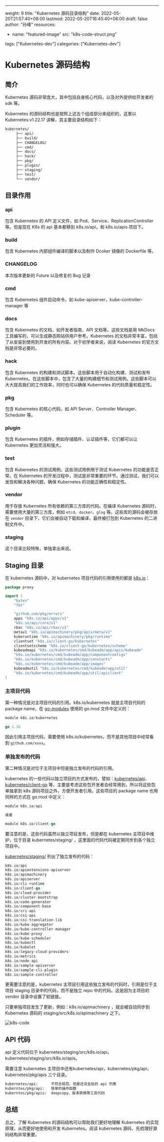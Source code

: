 ---
weight: 9
title: "Kubernetes 源码目录结构"
date: 2022-05-20T21:57:40+08:00
lastmod: 2022-05-20T16:45:40+08:00
draft: false
author: "孙峰"
resources:
- name: "featured-image"
  src: "k8s-code-struct.png"

tags: ["Kubernetes-dev"]
categories: ["Kubernetes-dev"]

# Kubernetes 源码结构

## 简介

Kubernetes 源码非常庞大，其中包括自身核心代码，以及对外提供给开发者的 sdk 等。

Kubernetes 的源码结构也是按照上述五个组成部分来组织的，这里以 Kubernetes:v1.22.17 讲解，其主要目录结构如下：

```bash
kubernetes/
     ├── api/
     ├── build/
     ├── CHANGELOG/
     ├── cmd/
     ├── docs/
     ├── hack/
     ├── pkg/
     ├── plugin/
     ├── staging/
     ├── test/
     └── vendor/
```

## 目录作用

### **api**

包含 Kubernetes 的 API 定义文件，如 Pod、Service、ReplicationController 等。但是现在 K8s 的 api 基本都移到 k8s.io/api，和 k8s.io/apis 项目下。

### **build**

包含 Kubernetes 内部组件编译的脚本以及制作 Dcoker 镜像的 Dockerfile 等。

### **CHANGELOG**

本次版本更新的 Future 以及修复的 Bug 记录

### **cmd**

包含 Kubernetes 组件启动命令，如 kube-apiserver，kube-controller-manager 等

### **docs**

包含 Kubernetes 的文档，如开发者指南、API 文档等。这些文档是用 MkDocs 工具编写的，可以生成静态网站供用户参考。Kubernetes 的文档非常丰富，包括了从安装到使用到开发的所有内容。对于初学者来说，阅读 Kubernetes 的官方文档是非常必要的。

### **hack**

包含 Kubernetes 的构建和测试脚本。这些脚本用于自动化构建、测试和发布 Kubernetes。在这些脚本中，包含了大量的构建细节和测试用例。这些脚本可以大大提高我们的工作效率，同时也可以确保 Kubernetes 的代码质量和稳定性。

### **pkg**

包含 Kubernetes 的核心代码，如 API Server、Controller Manager、Scheduler 等。

### **plugin**

包含 Kubernetes 的插件，例如存储插件、认证插件等，它们都可以让 Kubernetes 更加灵活和强大。

### **test**

包含 Kubernetes 的测试用例。这些测试用例用于测试 Kubernetes 的功能是否正常。在 Kubernetes 的开发过程中，测试是非常重要的环节。通过测试，我们可以发现和解决各种问题，确保 Kubernetes 的功能正确性和稳定性。

### **vendor**

用于存放 Kubernetes 所有依赖的第三方库的代码。在编译 Kubernetes 源码时，需要使用大量的第三方库，例如 `etcd`、`docker`、`glog` 等。这些库的源码会被存放在 `vendor` 目录下，它们会被自动下载和编译，最终被打包到 Kubernetes 的二进制文件中。

### **staging**

这个目录比较特殊，单独拿出来说。

## Staging 目录

在 kubernetes 源码中，对 kubernetes 项目代码的引用使用的都是 [k8s.io](http://k8s.io/)：

```go
package proxy

import (
    "bytes"
    "fmt"

    "github.com/pkg/errors"
    apps "k8s.io/api/apps/v1"
    "k8s.io/api/core/v1"
    rbac "k8s.io/api/rbac/v1"
    metav1 "k8s.io/apimachinery/pkg/apis/meta/v1"
    kuberuntime "k8s.io/apimachinery/pkg/runtime"
    clientset "k8s.io/client-go/kubernetes"
    clientsetscheme "k8s.io/client-go/kubernetes/scheme"
    kubeadmapi "k8s.io/kubernetes/cmd/kubeadm/app/apis/kubeadm"
    "k8s.io/kubernetes/cmd/kubeadm/app/componentconfigs"
    "k8s.io/kubernetes/cmd/kubeadm/app/constants"
    "k8s.io/kubernetes/cmd/kubeadm/app/images"
    kubeadmutil "k8s.io/kubernetes/cmd/kubeadm/app/util"
    "k8s.io/kubernetes/cmd/kubeadm/app/util/apiclient"
)
```

### ****主项目代码****

第一种情况是对主项目代码的引用。k8s.io/kubernetes 就是主项目代码的 package name，在 [go-modules](https://www.lijiaocn.com/prog/go/chapter04/01-dependency.html#go-modules) 使用的 go.mod 文件中定义的：

```go
module k8s.io/kubernetes

go 1.16
```

因此引用主项目代码，需要使用 k8s.io/kubernetes，而不是其他项目中经常看到 `github.com/xxxx`。

### 单独发布的代码

第二种情况是对位于主项目中但是独立发布的代码的引用。

kubernetes 的一些代码以独立项目的方式发布的，譬如：[kubernetes/api](https://github.com/kubernetes/api)、[kubernetes/client-go](https://github.com/kubernetes/client-go) 等，主要是考虑这些包开发者会经常用到，所以将这些包单独拿到 k8s 源码项目之外，方便开发者引用。这些项目的 package name 也用同样的方式在 go.mod 中定义：

```go
module k8s.io/api

或者

module k8s.io/client-go
```

要注意的是，这些代码虽然以独立项目发布，但是都在 kubernetes 主项目中维护，位于目录 kubernetes/staging/ ，这里面的代码代码被定期同步到各个独立项目中。

[kubernetes/staging/](https://github.com/kubernetes/kubernetes/tree/v1.16.3/staging) 列出了独立发布的代码：

```go
k8s.io/api
k8s.io/apiextensions-apiserver
k8s.io/apimachinery
k8s.io/apiserver
k8s.io/cli-runtime
k8s.io/client-go
k8s.io/cloud-provider
k8s.io/cluster-bootstrap
k8s.io/code-generator
k8s.io/component-base
k8s.io/cri-api
k8s.io/csi-api
k8s.io/csi-translation-lib
k8s.io/kube-aggregator
k8s.io/kube-controller-manager
k8s.io/kube-proxy
k8s.io/kube-scheduler
k8s.io/kubectl
k8s.io/kubelet
k8s.io/legacy-cloud-providers
k8s.io/metrics
k8s.io/node-api
k8s.io/sample-apiserver
k8s.io/sample-cli-plugin
k8s.io/sample-controller
```

更需要注意的是，kubernetes 主项目引用这些独立发布的代码时，引用是位于主项目 staging 目录中的代码，而不是独立 repo 中的代码。这是因为主项目的 vendor 目录中设置了软链接。

只要单独项目发生了更新，例如：k8s.io/apimachinery ，就会被自动同步到 Kubernetes 源码的 staging/src/k8s.io/apimachinery 之下。

![k8s-code](k8s-code-struct-soft.png "vendor 软连接至 staging")

## API 代码

api 定义代码位于 kubernetes/staging/src/k8s.io/api，kubernetes/staging/src/k8s.io/apis。

需要注意 kubernetes 主项目中还有kubernetes/api，kubernetes/pkg/api，kubernetes/pkg/apis 三个目录。

```bash
kubernetes/api:      不符合规范、但是还没去处的 api 列表
kuberntes/pkg/api:   简单的操作函数
kuberntes/pkg/apis:  deepcopy、版本转换等工具代码
```

## 总结

总之，了解 Kubernetes 的源码结构可以帮助我们更好地理解 Kubernetes 的实现原理，从而更好地使用和开发 Kubernetes。阅读 kubernetes 源码，先梳理好源码结构非常重要。